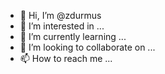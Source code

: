 - 👋 Hi, I’m @zdurmus
- 👀 I’m interested in ...
- 🌱 I’m currently learning ...
- 💞️ I’m looking to collaborate on ...
- 📫 How to reach me ...

<!---
zdurmus/zdurmus is a ✨ special ✨ repository because its `README.md` (this file) appears on your GitHub profile.
You can click the Preview link to take a look at your changes.
--->
